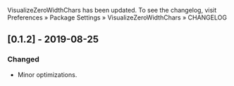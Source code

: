 VisualizeZeroWidthChars has been updated. To see the changelog, visit
Preferences » Package Settings » VisualizeZeroWidthChars » CHANGELOG


## [0.1.2] - 2019-08-25

### Changed
- Minor optimizations.
